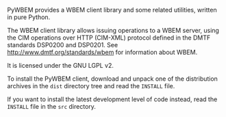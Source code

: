PyWBEM provides a WBEM client library and some related utilities, written in
pure Python.

The WBEM client library allows issuing operations to a WBEM server, using
the CIM operations over HTTP (CIM-XML) protocol defined in the DMTF standards
DSP0200 and DSP0201. See http://www.dmtf.org/standards/wbem for information
about WBEM.

It is licensed under the GNU LGPL v2.

To install the PyWBEM client, download and unpack one of the distribution
archives in the `dist` directory tree and read the `INSTALL` file.

If you want to install the latest development level of code instead, read the
`INSTALL` file in the `src` directory.

